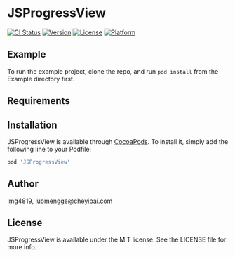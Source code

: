 # JSProgressView

[![CI Status](https://img.shields.io/travis/lmg4819/JSProgressView.svg?style=flat)](https://travis-ci.org/lmg4819/JSProgressView)
[![Version](https://img.shields.io/cocoapods/v/JSProgressView.svg?style=flat)](https://cocoapods.org/pods/JSProgressView)
[![License](https://img.shields.io/cocoapods/l/JSProgressView.svg?style=flat)](https://cocoapods.org/pods/JSProgressView)
[![Platform](https://img.shields.io/cocoapods/p/JSProgressView.svg?style=flat)](https://cocoapods.org/pods/JSProgressView)

## Example

To run the example project, clone the repo, and run `pod install` from the Example directory first.

## Requirements

## Installation

JSProgressView is available through [CocoaPods](https://cocoapods.org). To install
it, simply add the following line to your Podfile:

```ruby
pod 'JSProgressView'
```

## Author

lmg4819, luomengge@cheyipai.com

## License

JSProgressView is available under the MIT license. See the LICENSE file for more info.
